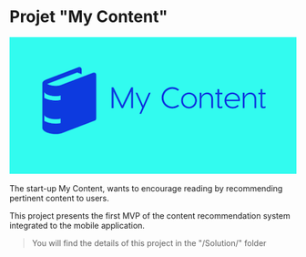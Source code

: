 # Projet "My Content"

<p align="center">
	<img src="https://github.com/Seb-IX/Projet_9/blob/main/Solution/script/img/logo.png" style="width:600px;">
</p>

The start-up My Content, wants to encourage reading by recommending pertinent content to users.

This project presents the first MVP of the content recommendation system integrated to the mobile application.

> You will find the details of this project in the "/Solution/" folder
